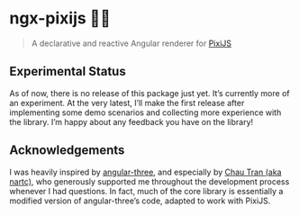 # ngx-pixijs 🎨🚀

> A declarative and reactive Angular renderer for [PixiJS](https://pixijs.com/)

## Experimental Status

As of now, there is no release of this package just yet. It’s currently more of an experiment.
At the very latest, I’ll make the first release after implementing some demo scenarios and collecting more experience with the library.
I’m happy about any feedback you have on the library!

## Acknowledgements

I was heavily inspired by [angular-three](https://github.com/angular-threejs/angular-three), and especially by [Chau Tran (aka nartc)](https://github.com/nartc), who generously supported me throughout the development process whenever I had questions. In fact, much of the core library is essentially a modified version of angular-three’s code, adapted to work with PixiJS.
